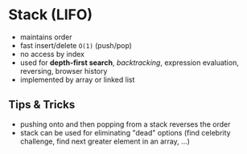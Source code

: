 # Stack (LIFO)
- maintains order
- fast insert/delete `O(1)` (push/pop)
- no access by index
- used for **depth-first search**, _backtracking_, expression evaluation, reversing, browser history
- implemented by array or linked list

## Tips & Tricks
- pushing onto and then popping from a stack reverses the order
- stack can be used for eliminating "dead" options (find celebrity challenge, find next greater element in an array, ...)